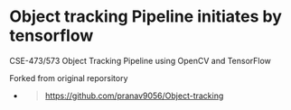 # Object tracking Pipeline initiates by tensorflow

CSE-473/573 Object Tracking Pipeline using OpenCV and TensorFlow

Forked from original reporsitory
- > https://github.com/pranav9056/Object-tracking 
